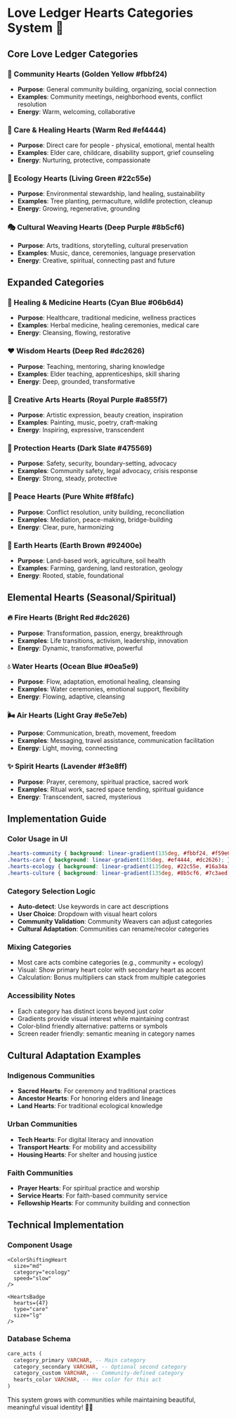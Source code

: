 # Love Ledger Hearts Categories System 💚

## Core Love Ledger Categories

### 🤝 Community Hearts (Golden Yellow #fbbf24)
- **Purpose**: General community building, organizing, social connection
- **Examples**: Community meetings, neighborhood events, conflict resolution
- **Energy**: Warm, welcoming, collaborative

### 🧡 Care & Healing Hearts (Warm Red #ef4444) 
- **Purpose**: Direct care for people - physical, emotional, mental health
- **Examples**: Elder care, childcare, disability support, grief counseling
- **Energy**: Nurturing, protective, compassionate

### 🌱 Ecology Hearts (Living Green #22c55e)
- **Purpose**: Environmental stewardship, land healing, sustainability
- **Examples**: Tree planting, permaculture, wildlife protection, cleanup
- **Energy**: Growing, regenerative, grounding

### 🎭 Cultural Weaving Hearts (Deep Purple #8b5cf6)
- **Purpose**: Arts, traditions, storytelling, cultural preservation
- **Examples**: Music, dance, ceremonies, language preservation
- **Energy**: Creative, spiritual, connecting past and future

## Expanded Categories

### 💙 Healing & Medicine Hearts (Cyan Blue #06b6d4)
- **Purpose**: Healthcare, traditional medicine, wellness practices
- **Examples**: Herbal medicine, healing ceremonies, medical care
- **Energy**: Cleansing, flowing, restorative

### ❤️ Wisdom Hearts (Deep Red #dc2626)
- **Purpose**: Teaching, mentoring, sharing knowledge
- **Examples**: Elder teaching, apprenticeships, skill sharing
- **Energy**: Deep, grounded, transformative

### 🎨 Creative Arts Hearts (Royal Purple #a855f7)
- **Purpose**: Artistic expression, beauty creation, inspiration
- **Examples**: Painting, music, poetry, craft-making
- **Energy**: Inspiring, expressive, transcendent

### 🖤 Protection Hearts (Dark Slate #475569)
- **Purpose**: Safety, security, boundary-setting, advocacy
- **Examples**: Community safety, legal advocacy, crisis response
- **Energy**: Strong, steady, protective

### 🤍 Peace Hearts (Pure White #f8fafc)
- **Purpose**: Conflict resolution, unity building, reconciliation
- **Examples**: Mediation, peace-making, bridge-building
- **Energy**: Clear, pure, harmonizing

### 🤎 Earth Hearts (Earth Brown #92400e)
- **Purpose**: Land-based work, agriculture, soil health
- **Examples**: Farming, gardening, land restoration, geology
- **Energy**: Rooted, stable, foundational

## Elemental Hearts (Seasonal/Spiritual)

### 🔥 Fire Hearts (Bright Red #dc2626)
- **Purpose**: Transformation, passion, energy, breakthrough
- **Examples**: Life transitions, activism, leadership, innovation
- **Energy**: Dynamic, transformative, powerful

### 💧 Water Hearts (Ocean Blue #0ea5e9)
- **Purpose**: Flow, adaptation, emotional healing, cleansing
- **Examples**: Water ceremonies, emotional support, flexibility
- **Energy**: Flowing, adaptive, cleansing

### 🌬️ Air Hearts (Light Gray #e5e7eb)
- **Purpose**: Communication, breath, movement, freedom
- **Examples**: Messaging, travel assistance, communication facilitation
- **Energy**: Light, moving, connecting

### ✨ Spirit Hearts (Lavender #f3e8ff)
- **Purpose**: Prayer, ceremony, spiritual practice, sacred work
- **Examples**: Ritual work, sacred space tending, spiritual guidance
- **Energy**: Transcendent, sacred, mysterious

## Implementation Guide

### Color Usage in UI
```css
.hearts-community { background: linear-gradient(135deg, #fbbf24, #f59e0b); }
.hearts-care { background: linear-gradient(135deg, #ef4444, #dc2626); }
.hearts-ecology { background: linear-gradient(135deg, #22c55e, #16a34a); }
.hearts-culture { background: linear-gradient(135deg, #8b5cf6, #7c3aed); }
```

### Category Selection Logic
- **Auto-detect**: Use keywords in care act descriptions
- **User Choice**: Dropdown with visual heart colors
- **Community Validation**: Community Weavers can adjust categories
- **Cultural Adaptation**: Communities can rename/recolor categories

### Mixing Categories
- Most care acts combine categories (e.g., community + ecology)
- Visual: Show primary heart color with secondary heart as accent
- Calculation: Bonus multipliers can stack from multiple categories

### Accessibility Notes
- Each category has distinct icons beyond just color
- Gradients provide visual interest while maintaining contrast
- Color-blind friendly alternative: patterns or symbols
- Screen reader friendly: semantic meaning in category names

## Cultural Adaptation Examples

### Indigenous Communities
- **Sacred Hearts**: For ceremony and traditional practices
- **Ancestor Hearts**: For honoring elders and lineage
- **Land Hearts**: For traditional ecological knowledge

### Urban Communities  
- **Tech Hearts**: For digital literacy and innovation
- **Transport Hearts**: For mobility and accessibility
- **Housing Hearts**: For shelter and housing justice

### Faith Communities
- **Prayer Hearts**: For spiritual practice and worship
- **Service Hearts**: For faith-based community service
- **Fellowship Hearts**: For community building and connection

## Technical Implementation

### Component Usage
```svelte
<ColorShiftingHeart 
  size="md" 
  category="ecology" 
  speed="slow" 
/>

<HeartsBadge 
  hearts={47} 
  type="care" 
  size="lg" 
/>
```

### Database Schema
```sql
care_acts (
  category_primary VARCHAR, -- Main category
  category_secondary VARCHAR, -- Optional second category  
  category_custom VARCHAR, -- Community-defined category
  hearts_color VARCHAR, -- Hex color for this act
)
```

This system grows with communities while maintaining beautiful, meaningful visual identity! 🌈💚
